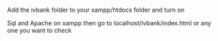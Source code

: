

Add the ivbank folder to your xampp/htdocs folder and turn on 

Sql and Apache on xampp then go to localhost/ivbank/index.html or any one you want to check
